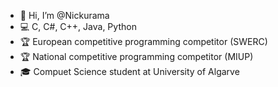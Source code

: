 - 👋 Hi, I’m @Nickurama
- 💻 C, C#, C++, Java, Python
- 🏆 European competitive programming competitor (SWERC)
- 🏆 National competitive programming competitor (MIUP)
- 🎓 Compuet Science student at University of Algarve

<!---
Nickurama/Nickurama is a ✨ special ✨ repository because its `README.md` (this file) appears on your GitHub profile.
You can click the Preview link to take a look at your changes.
--->
